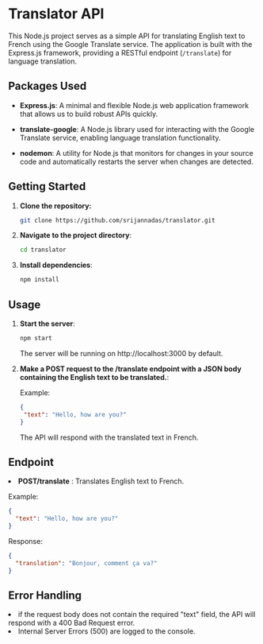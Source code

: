 # Translator API

This Node.js project serves as a simple API for translating English text to French using the Google Translate service. The application is built with the Express.js framework, providing a RESTful endpoint (`/translate`) for language translation.



## Packages Used

- **Express.js**: A minimal and flexible Node.js web application framework that allows us to build robust APIs quickly.

- **translate-google**: A Node.js library used for interacting with the Google Translate service, enabling language translation functionality.

- **nodemon**: A utility for Node.js that monitors for changes in your source code and automatically restarts the server when changes are detected. 

## Getting Started

1. **Clone the repository:**

   ```bash
   git clone https://github.com/srijannadas/translator.git
   ```
2. **Navigate to the project directory**:

    ```bash
    cd translator
    ```
3. **Install dependencies**:
    ```bash
    npm install
    ```
## Usage

1. **Start the server**:
    ```bash
    npm start
    ```
    The server will be running on http://localhost:3000 by default.

2. **Make a POST request to the /translate endpoint with a JSON body containing the English text to be translated.**:

    Example:
    ```json
    {
     "text": "Hello, how are you?"
    }
    ```
    The API will respond with the translated text in French.

## Endpoint

 <li> <b>POST/translate</b> : Translates English text to French.</li>
    
Example:
```json
{
  "text": "Hello, how are you?"
}
```
Response:
```json
{
  "translation": "Bonjour, comment ça va?"
}
```

## Error Handling

<li>if the request body does not contain the required "text" field, the API will respond with a 400 Bad Request error.</li>
<li>Internal Server Errors (500) are logged to the console.</li>
